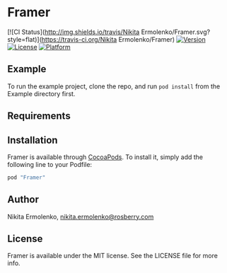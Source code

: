 # Framer

[![CI Status](http://img.shields.io/travis/Nikita Ermolenko/Framer.svg?style=flat)](https://travis-ci.org/Nikita Ermolenko/Framer)
[![Version](https://img.shields.io/cocoapods/v/Framer.svg?style=flat)](http://cocoapods.org/pods/Framer)
[![License](https://img.shields.io/cocoapods/l/Framer.svg?style=flat)](http://cocoapods.org/pods/Framer)
[![Platform](https://img.shields.io/cocoapods/p/Framer.svg?style=flat)](http://cocoapods.org/pods/Framer)

## Example

To run the example project, clone the repo, and run `pod install` from the Example directory first.

## Requirements

## Installation

Framer is available through [CocoaPods](http://cocoapods.org). To install
it, simply add the following line to your Podfile:

```ruby
pod "Framer"
```

## Author

Nikita Ermolenko, nikita.ermolenko@rosberry.com

## License

Framer is available under the MIT license. See the LICENSE file for more info.
